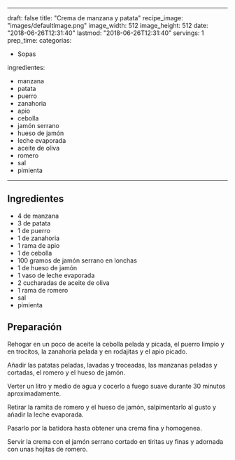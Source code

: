 
---
draft: false
title: "Crema de manzana y patata"
recipe_image: "images/defaultImage.png"
image_width: 512
image_height: 512
date: "2018-06-26T12:31:40"
lastmod: "2018-06-26T12:31:40"
servings: 1
prep_time: 
categorias:
  - Sopas

ingredientes:
  - manzana
  - patata
  - puerro
  - zanahoria
  - apio
  - cebolla
  - jamón serrano
  - hueso de jamón
  - leche evaporada
  - aceite de oliva
  - romero
  - sal
  - pimienta
---

## Ingredientes
- 4  de manzana
- 3  de patata
- 1  de puerro
- 1  de zanahoria
- 1 rama de apio
- 1  de cebolla
- 100 gramos de jamón serrano en lonchas
- 1  de hueso de jamón
- 1 vaso de leche evaporada
- 2 cucharadas de aceite de oliva
- 1 rama de romero
- sal
- pimienta

## Preparación
Rehogar en  un poco de aceite la cebolla pelada y picada, el puerro limpio y en trocitos, la zanahoria pelada y en rodajitas y el apio picado.

Añadir las patatas peladas, lavadas y troceadas, las manzanas peladas y cortadas, el romero y el hueso de jamón.

Verter un litro y medio de agua y cocerlo a fuego suave durante 30 minutos aproximadamente.

Retirar la ramita de romero y el hueso de jamón, salpimentarlo al gusto y añadir la leche evaporada.

Pasarlo por la batidora hasta obtener una crema fina y homogenea.

Servir la crema con el jamón serrano cortado en tiritas uy finas y adornada con unas hojitas de romero.



